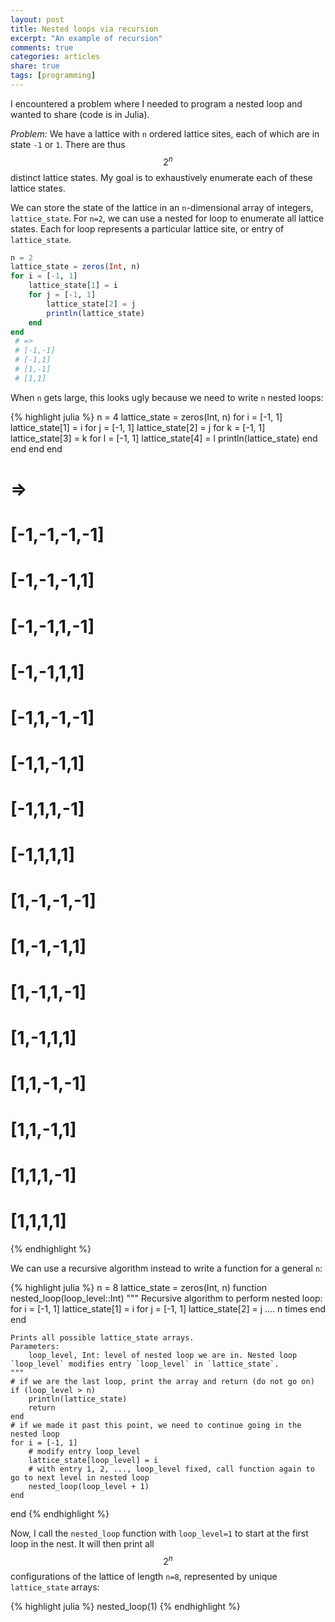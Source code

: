 ```yaml
---
layout: post
title: Nested loops via recursion
excerpt: "An example of recursion"
comments: true
categories: articles
share: true
tags: [programming]
---
```


I encountered a problem where I needed to program a nested loop and wanted to share (code is in Julia).

*Problem:* We have a lattice with `n` ordered lattice sites, each of which are in state `-1` or `1`. There are thus $$2^n$$ distinct lattice states. My goal is to exhaustively enumerate each of these lattice states.

We can store the state of the lattice in an `n`-dimensional array of integers, `lattice_state`. For `n=2`, we can use a nested for loop to enumerate all lattice states. Each for loop represents a particular lattice site, or entry of `lattice_state`.

```julia
n = 2
lattice_state = zeros(Int, n)
for i = [-1, 1]
    lattice_state[1] = i
    for j = [-1, 1]
        lattice_state[2] = j
        println(lattice_state)
    end
end
 # =>
 # [-1,-1]
 # [-1,1]
 # [1,-1]
 # [1,1]
```

When `n` gets large, this looks ugly because we need to write `n` nested loops:

{% highlight julia %}
n = 4
lattice_state = zeros(Int, n)
for i = [-1, 1]
    lattice_state[1] = i
    for j = [-1, 1]
        lattice_state[2] = j
        for k = [-1, 1]
            lattice_state[3] = k
            for l = [-1, 1]
                lattice_state[4] = l
                println(lattice_state)
            end
        end
    end
end
 # =>
 # [-1,-1,-1,-1]
 # [-1,-1,-1,1]
 # [-1,-1,1,-1]
 # [-1,-1,1,1]
 # [-1,1,-1,-1]
 # [-1,1,-1,1]
 # [-1,1,1,-1]
 # [-1,1,1,1]
 # [1,-1,-1,-1]
 # [1,-1,-1,1]
 # [1,-1,1,-1]
 # [1,-1,1,1]
 # [1,1,-1,-1]
 # [1,1,-1,1]
 # [1,1,1,-1]
 # [1,1,1,1]
{% endhighlight %}

We can use a recursive algorithm instead to write a function for a general `n`:

{% highlight julia %}
n = 8
lattice_state = zeros(Int, n)
function nested_loop(loop_level::Int)
    """
    Recursive algorithm to perform nested loop:
    for i = [-1, 1]
        lattice_state[1] = i
        for j = [-1, 1]
            lattice_state[2] = j
            .... n times
        end
    end

    Prints all possible lattice_state arrays.
    Parameters:
        loop_level, Int: level of nested loop we are in. Nested loop `loop_level` modifies entry `loop_level` in `lattice_state`. 
    """
    # if we are the last loop, print the array and return (do not go on)
    if (loop_level > n)
        println(lattice_state)
        return
    end
    # if we made it past this point, we need to continue going in the nested loop
    for i = [-1, 1]
        # modify entry loop_level
        lattice_state[loop_level] = i
        # with entry 1, 2, ..., loop_level fixed, call function again to go to next level in nested loop
        nested_loop(loop_level + 1)
    end
end
{% endhighlight %}

Now, I call the `nested_loop` function with `loop_level=1` to start at the first loop in the nest. It will then print all $$2^n$$ configurations of the lattice of length `n=8`, represented by unique `lattice_state` arrays:

{% highlight julia %}
nested_loop(1)
{% endhighlight %}
